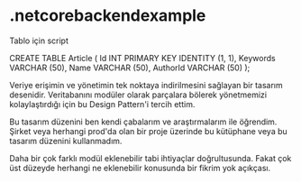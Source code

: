 # .netcorebackendexample

Tablo için script

CREATE TABLE Article (
    Id INT PRIMARY KEY IDENTITY (1, 1),
    Keywords VARCHAR (50),
    Name VARCHAR (50),
    AuthorId VARCHAR (50)
);

 Veriye erişimin ve yönetimin tek noktaya indirilmesini sağlayan bir tasarım desenidir. Veritabanını modüler olarak parçalara bölerek yönetmemizi kolaylaştırdığı için bu Design Pattern'i tercih ettim.

Bu tasarım düzenini ben kendi çabalarım ve araştırmalarım ile öğrendim. Şirket veya herhangi prod'da olan bir proje üzerinde bu kütüphane veya bu tasarım düzenini kullanmadım.

Daha bir çok farklı modül eklenebilir tabi ihtiyaçlar doğrultusunda. Fakat çok üst düzeyde herhangi ne eklenebilir konusunda bir fikrim yok açıkçası.
